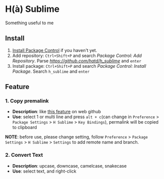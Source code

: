 H(à) Sublime
========

Something useful to me

## Install

1. [Install Package Control](https://packagecontrol.io/installation) if you haven't yet.
2. Add repository: `Ctrl+Shift+P` and search *Package Control: Add Repository*. Parse *https://github.com/hatd/h_sublime* and `enter`
3. Install package: `Ctrl+Shift+P` and search *Package Control: Install Package*. Search `h_sublime` and `enter`

## Feature

### 1. Copy premalink

- **Description**: like [this feature](https://docs.github.com/en/github/managing-your-work-on-github/creating-a-permanent-link-to-a-code-snippet) on web github
- **Use**: select 1 or multi line and press `alt + c`(can change in `Preference` > `Package Settings` > `H Sublime` > `Key Bindings`), permalink will be copied to clipboard

**NOTE**: before use, please change setting, follow `Preference` > `Package Settings` > `H Sublime` > `Settings` to add remote name and branch.

### 2. Convert Text

- **Description**: upcase, downcase, camelcase, snakecase
- **Use**: select text, and right-click
